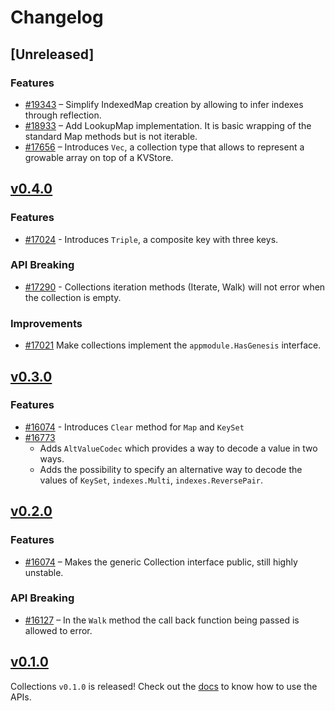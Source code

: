 <!--
Guiding Principles:

Changelogs are for humans, not machines.
There should be an entry for every single version.
The same types of changes should be grouped.
Versions and sections should be linkable.
The latest version comes first.
The release date of each version is displayed.
Mention whether you follow Semantic Versioning.

Usage:

Change log entries are to be added to the Unreleased section under the
appropriate stanza (see below). Each entry should ideally include a tag and
the Github issue reference in the following format:

* (<tag>) [#<issue-number>] Changelog message.

Types of changes (Stanzas):

"Features" for new features.
"Improvements" for changes in existing functionality.
"Deprecated" for soon-to-be removed features.
"Bug Fixes" for any bug fixes.
"API Breaking" for breaking exported APIs used by developers building on SDK.
Ref: https://keepachangelog.com/en/1.0.0/
-->

# Changelog

## [Unreleased]

### Features

* [#19343](https://github.com/cosmos/cosmos-sdk/pull/19343) – Simplify IndexedMap creation by allowing to infer indexes through reflection.
* [#18933](https://github.com/cosmos/cosmos-sdk/pull/18933) – Add  LookupMap implementation. It is basic wrapping of the standard Map methods but is not iterable.
* [#17656](https://github.com/cosmos/cosmos-sdk/pull/17656) – Introduces `Vec`, a collection type that allows to represent a growable array on top of a KVStore.

## [v0.4.0](https://github.com/cosmos/cosmos-sdk/releases/tag/collections%2Fv0.4.0)

### Features

* [#17024](https://github.com/cosmos/cosmos-sdk/pull/17024) - Introduces `Triple`, a composite key with three keys.

### API Breaking

* [#17290](https://github.com/cosmos/cosmos-sdk/pull/17290) - Collections iteration methods (Iterate, Walk) will not error when the collection is empty.

### Improvements

* [#17021](https://github.com/cosmos/cosmos-sdk/pull/17021) Make collections implement the `appmodule.HasGenesis` interface.

## [v0.3.0](https://github.com/cosmos/cosmos-sdk/releases/tag/collections%2Fv0.3.0)

### Features

* [#16074](https://github.com/cosmos/cosmos-sdk/pull/16607) - Introduces `Clear` method for `Map` and `KeySet`
* [#16773](https://github.com/cosmos/cosmos-sdk/pull/16773)
    * Adds `AltValueCodec` which provides a way to decode a value in two ways.
    * Adds the possibility to specify an alternative way to decode the values of `KeySet`, `indexes.Multi`, `indexes.ReversePair`. 

## [v0.2.0](https://github.com/cosmos/cosmos-sdk/releases/tag/collections%2Fv0.2.0)

### Features

* [#16074](https://github.com/cosmos/cosmos-sdk/pull/16074) – Makes the generic Collection interface public, still highly unstable.

### API Breaking

* [#16127](https://github.com/cosmos/cosmos-sdk/pull/16127) – In the `Walk` method the call back function being passed is allowed to error.

## [v0.1.0](https://github.com/cosmos/cosmos-sdk/releases/tag/collections%2Fv0.1.0)

Collections `v0.1.0` is released! Check out the [docs](https://docs.cosmos.network/main/build/packages/collections) to know how to use the APIs.
